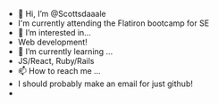 - 👋 Hi, I’m @Scottsdaaale
- I'm currently attending the Flatiron bootcamp for SE
- 👀 I’m interested in...
- Web development!
- 🌱 I’m currently learning ...
- JS/React, Ruby/Rails
- 📫 How to reach me ...
- I should probably make an email for just github!
- 

<!---
Scottsdaaale/Scottsdaaale is a ✨ special ✨ repository because its `README.md` (this file) appears on your GitHub profile.
You can click the Preview link to take a look at your changes.
--->
